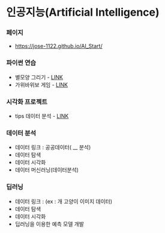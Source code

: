 # 인공지능(Artificial Intelligence)

### 페이지
  * https://jose-1122.github.io/AI_Start/

### 파이썬 연습
  * 별모양 그리기 - [LINK](https://jose-1122.github.io/AI_Start/Patterns_of_Stars.html)
  * 가위바위보 게임 - [LINK](https://jose-1122.github.io/AI_Start/RockPaperScissors.html)

### 시각화 프로젝트
  * tips 데이터 분석 - [LINK](https://jose-1122.github.io/AI_Start/FirstStep_DataVis01.html)
  
### 데이터 분석
  * 데이터 링크 : 공공데이터( __ 분석)
  * 데이터 탐색
  * 데이터 시각화
  * 데이터 머신러닝(데이터분석)

### 딥러닝
  * 데이터 링크 : (ex : 개 고양이 이미지 데이터)
  * 데이터 탐색 
  * 데이터 시각화 
  * 딥러닝을 이용한 예측 모델 개발
